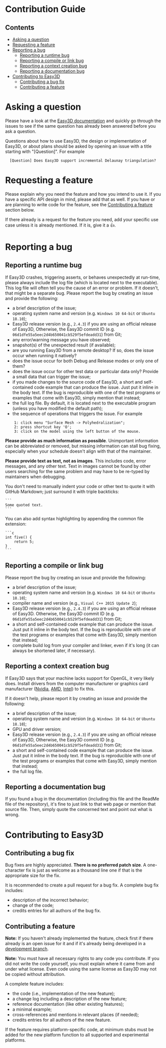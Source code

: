 # Contribution Guide

## Contents

- [Asking a question](#asking-a-question)
- [Requesting a feature](#requesting-a-feature)
- [Reporting a bug](#reporting-a-bug)
    - [Reporting a runtime bug](#reporting-a-runtime-bug)
    - [Reporting a compile or link bug](#reporting-a-compile-or-link-bug)
    - [Reporting a context creation bug](#reporting-a-context-creation-bug)
    - [Reporting a documentation bug](#reporting-a-documentation-bug)
- [Contributing to Easy3D](#contributing-to-easy3d)
    - [Contributing a bug fix](#contributing-a-bug-fix)
    - [Contributing a feature](#contributing-a-feature)


# Asking a question

Please have a look at the [Easy3D documentation](https://3d.bk.tudelft.nl/liangliang/software/easy3d_doc/html/index.html) and 
quickly go through the issues to see if the same question has already been answered before you ask a question.

Questions about how to use Easy3D, the design or implementation of Easy3D, or about plans should be asked by opening 
an issue with a title starting with "[Question]". For example 
```
  [Question] Does Easy3D support incremental Delaunay triangulation?
```




# Requesting a feature

Please explain why you need the feature and how you intend to use it.  If you
have a specific API design in mind, please add that as well.  If you have or are
planning to write code for the feature, see the [Contributing a feature](#contributing-a-feature) section below.

If there already is a request for the feature you need, add your specific use
case unless it is already mentioned.  If it is, give it a :+1:.





# Reporting a bug

## Reporting a runtime bug

If Easy3D crashes, triggering asserts, or behaves unexpectedly at run-time, please always include the log file (which 
is located next to the executable). This log file will often tell you the cause of an error or problem. If it doesn't, 
that might be a separate bug. 
Please report the bug by creating an issue and provide the following:
 - a brief description of the issue;
 - operating system name and version (e.g. `Windows 10 64-bit` or `Ubuntu 18.10`);
 - Easy3D release version (e.g., `2.4.3`) if you are using an official release of Easy3D, Otherwise, the Easy3D commit ID (e.g.  
 `06d1dfe55a5eec2d4b650041cb529f5efdeadd31`) from Git;
 - any error/warning message you have observed;
 - snapshot(s) of the unexpected result (if available);
 - are you running Easy3D from a remote desktop? If so, does the issue occur when running it natively?
 - does the issue occur for both Debug and Release modes or only one of them?
 - does the issue occur for other test data or particular data only? Provide a small data that can trigger the issue;
 - if you made changes to the source code of Easy3D, a short and self-contained code example that can produce the issue. 
 Just put it inline in the body text. If the bug is reproducible with one of the test programs or examples that come with Easy3D, simply mention that instead;
 - the full log file. By default, it is located next to the executable program (unless you have modified the default path);
 - the sequence of operations that triggers the issue. For example 
```
    1: click menu "Surface Mesh -> Polyhedralization"; 
    2: press shortcut key 'O'; 
    3: click on the model using the left button of the mouse.
```

__Please provide as much information as possible__.  Unimportant information can be abbreviated or removed, but missing information can stall bug fixing,
especially when your schedule doesn't align with that of the maintainer.

__Please provide text as text, not as images__.  This includes code, error messages, and any other text.  Text in images cannot be found by other users
searching for the same problem and may have to be re-typed by maintainers when debugging.

You don't need to manually indent your code or other text to quote it with GitHub Markdown; just surround it with triple backticks:

    ```
    Some quoted text.
    ```

You can also add syntax highlighting by appending the common file extension:

    ```c
    int five() {
        return 5;
    }
    ```

## Reporting a compile or link bug

Please report the bug by creating an issue and provide the following:

 - a brief description of the issue;
 - operating system name and version (e.g. `Windows 10 64-bit` or `Ubuntu 18.10`);
 - compiler name and version (e.g., `Visual C++ 2015 Update 2`);
 - Easy3D release version (e.g., `2.4.3`) if you are using an official release of Easy3D. Otherwise, the Easy3D commit ID (e.g.  
 `06d1dfe55a5eec2d4b650041cb529f5efdeadd31`) from Git;
 - a short and self-contained code example that can produce the issue. Just put it inline in the body text. If the bug is
reproducible with one of the test programs or examples that come with Easy3D, simply mention that instead;
 - complete build log from your compiler and linker, even if it's long (it can always be shortened later, if necessary).

   

## Reporting a context creation bug

If Easy3D says that your machine lacks support for OpenGL, it very likely does.
Install drivers from the computer manufacturer or graphics card manufacturer
([Nvidia](https://www.geforce.com/drivers),
[AMD](https://www.amd.com/en/support),
[Intel](https://www-ssl.intel.com/content/www/us/en/support/detect.html)) to
fix this.

If it doesn't help, please report it by creating an issue and provide the following:

 - a brief description of the issue;
 - operating system name and version (e.g. `Windows 10 64-bit` or `Ubuntu 18.10`);
 - GPU and driver version;
 - Easy3D release version (e.g., `2.4.3`) if you are using an official release of Easy3D, Otherwise, the Easy3D commit ID (e.g.  
 `06d1dfe55a5eec2d4b650041cb529f5efdeadd31`) from Git;
 - a short and self-contained code example that can produce the issue. Just put it inline in the body text. If the bug is
reproducible with one of the test programs or examples that come with Easy3D, simply mention that instead;
 - the full log file.




## Reporting a documentation bug

If you found a bug in the documentation (including this file and the ReadMe file of the repository), it's fine to
just link to that web page or mention that source file. Then, simply quote the concerned text and point out what is wrong.



# Contributing to Easy3D

## Contributing a bug fix

Bug fixes are highly appreciated. __There is no preferred patch size__.  A one-character fix is just as welcome as a thousand line one if that is the appropriate size for the fix.

It is recommended to create a pull request for a bug fix. A complete bug fix includes:

- description of the incorrect behavior;
- change of the code;
- credits entries for all authors of the bug fix.


## Contributing a feature

__Note:__ If you haven't already implemented the feature, check first if there
already is an open issue for it and if it's already being developed in a
[development branch](https://github.com/LiangliangNan/Easy3D/branches/all). 

__Note:__ You must have all necessary rights to any code you contribute.  If you
did not write the code yourself, you must explain where it came from and under
what license.  Even code using the same license as Easy3D may not be copied
without attribution.

A complete feature includes:

- the code (i.e., implementation of the new feature);
- a change log including a description of the new feature;
- reference documentation (like other existing features);
- a minimal example;
- cross-references and mentions in relevant places (if needed);
- credits entries for all authors of the new feature.

If the feature requires platform-specific code, at minimum stubs must be added
for the new platform function to all supported and experimental platforms.
